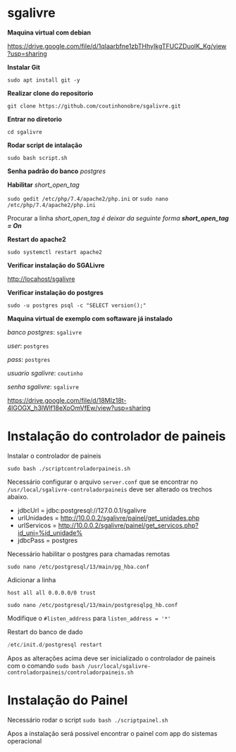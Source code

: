 # sgalivre

**Maquina virtual com debian**

https://drive.google.com/file/d/1qIaarbfne1zbTHhyIkgTFUCZDuolK_Kg/view?usp=sharing

**Instalar Git**

`sudo apt install git -y`

**Realizar clone do repositorio**

`git clone https://github.com/coutinhonobre/sgalivre.git`

**Entrar no diretorio**

`cd sgalivre`

**Rodar script de intalação**

`sudo bash script.sh`

**Senha padrão do banco** *postgres*

**Habilitar** *short_open_tag*

`sudo gedit /etc/php/7.4/apache2/php.ini` or `sudo nano /etc/php/7.4/apache2/php.ini`

Procurar a linha *short_open_tag é deixar da seguinte forma **short_open_tag = On***

**Restart do apache2**

`sudo systemctl restart apache2`

**Verificar instalação do SGALivre**

[http://locahost/sgalivre](http://locahost/sgalivre)

**Verificar instalação do postgres**

`sudo -u postgres psql -c "SELECT version();"`

**Maquina virtual de exemplo com softaware já instalado**

*banco postgres*: `sgalivre`

*user*: `postgres`

*pass*: `postgres`

*usuario sgalivre*: `coutinho`

*senha sgalivre*: `sgalivre`

https://drive.google.com/file/d/18MIz18t-4lGOGX_h3lWlf18eXoOmVfEw/view?usp=sharing

# **Instalação do controlador de paineis**

Instalar o controlador de paineis

`sudo bash ./scriptcontroladorpaineis.sh`

Necessário configurar o arquivo `server.conf` que se encontrar no `/usr/local/sgalivre-controladorpaineis` deve ser alterado os trechos abaixo.

* jdbcUrl = jdbc:postgresql://127.0.0.1/sgalivre
* urlUnidades = http://10.0.0.2/sgalivre/painel/get_unidades.php
* urlServicos = http://10.0.0.2/sgalivre/painel/get_servicos.php?id_uni=%id_unidade%
* jdbcPass = postgres

Necessário habilitar o postgres para chamadas remotas


```
sudo nano /etc/postgresql/13/main/pg_hba.conf
```

Adicionar a linha 

```
host all all 0.0.0.0/0 trust
```

`sudo nano /etc/postgresql/13/main/postgresqlpg_hb.conf`

Modifique o `#listen_address` para `listen_address = '*'`

Restart do banco de dado

```sql
/etc/init.d/postgresql restart
```


Apos as alterações acima deve ser inicializado o controlador de paineis com o comando `sudo bash /usr/local/sgalivre-controladorpaineis/controladorpaineis.sh`

# Instalação do Painel

Necessário rodar o script `sudo bash ./scriptpainel.sh`

Apos a instalação será possivel encontrar o painel com app do sistemas operacional
